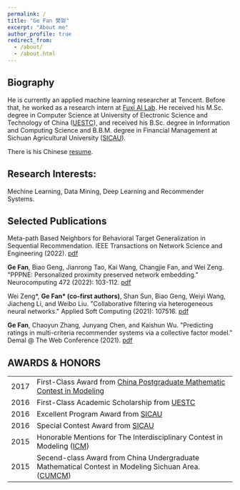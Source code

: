 ```yaml
---
permalink: /
title: "Ge Fan 樊哿"
excerpt: "About me"
author_profile: true
redirect_from: 
  - /about/
  - /about.html
---
```


Biography
---
He is currently an applied machine learning researcher at Tencent. Before that, he worked as a research intern at [Fuxi AI Lab](https://fuxi.163.com/en/). He received his M.Sc. degree in Computer Science at University of Electronic Science and Technology of China ([UESTC](http://en.uestc.edu.cn/)), and received his B.Sc. degree in Information and Computing Science and B.B.M. degree in Financial Management at Sichuan Agricultural University ([SICAU](http://english.sicau.edu.cn/)).

There is his Chinese [resume](../files/resume_zh_CN.pdf).

Research Interests:
---
Mechine Learning, Data Mining, Deep Learning and Recommender Systems.

Selected Publications
---
Meta-path Based Neighbors for Behavioral Target Generalization in Sequential Recommendation.
IEEE Transactions on Network Science and Engineering (2022). [pdf](../files/2022Meta-path.pdf)

**Ge Fan**, Biao Geng, Jianrong Tao, Kai Wang, Changjie Fan, and Wei Zeng. "PPPNE: Personalized proximity preserved network embedding." Neurocomputing 472 (2022): 103-112. [pdf](../files/2021PPPNE.pdf)

Wei Zeng\*, **Ge Fan\* (co-first authors)**, Shan Sun, Biao Geng, Weiyi Wang, Jiacheng Li, and Weibo Liu. "Collaborative filtering via heterogeneous neural networks." Applied Soft Computing (2021): 107516.  [pdf](../files/2021Collaborative.pdf)

**Ge Fan**, Chaoyun Zhang, Junyang Chen, and Kaishun Wu. "Predicting ratings in multi-criteria recommender systems via a collective factor model." Demal @ The Web Conference (2021). [pdf](../files/021Predicting.pdf)

AWARDS & HONORS
---

| |  |
|-------- | ------ |   
| 2017 | First-Class Award from [China Postgraduate Mathematic Contest in Modeling](http://gmcm.seu.edu.cn) | 
| 2016 | First-Class Academic Scholarship from [UESTC](http://en.uestc.edu.cn/)|
| 2016 | Excellent Program Award from [SICAU](http://english.sicau.edu.cn/)|
| 2016 | Special Contest Award from [SICAU](http://english.sicau.edu.cn/)|
| 2015 | Honorable Mentions for The Interdisciplinary Contest in Modeling ([ICM](http://www.comap.com/undergraduate/contests/icm/)) |
| 2015 | Secend-class Award from China Undergraduate Mathematical Contest in Modeling Sichuan Area. ([CUMCM](http://www.mcm.edu.cn/)) |
